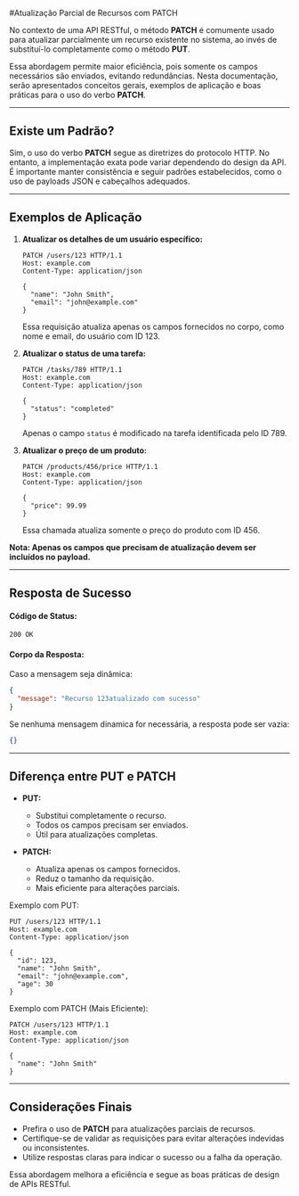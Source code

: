 #Atualização Parcial de Recursos com PATCH

No contexto de uma API RESTful, o método **PATCH** é comumente usado para atualizar parcialmente um recurso existente no sistema, ao invés de substituí-lo completamente como o método **PUT**.

Essa abordagem permite maior eficiência, pois somente os campos necessários são enviados, evitando redundâncias. Nesta documentação, serão apresentados conceitos gerais, exemplos de aplicação e boas práticas para o uso do verbo **PATCH**.

---

## Existe um Padrão?

Sim, o uso do verbo **PATCH** segue as diretrizes do protocolo HTTP. No entanto, a implementação exata pode variar dependendo do design da API. É importante manter consistência e seguir padrões estabelecidos, como o uso de payloads JSON e cabeçalhos adequados.

---

## Exemplos de Aplicação

1. **Atualizar os detalhes de um usuário específico:**

   ```http
   PATCH /users/123 HTTP/1.1
   Host: example.com
   Content-Type: application/json

   {
     "name": "John Smith",
     "email": "john@example.com"
   }
   ```

   Essa requisição atualiza apenas os campos fornecidos no corpo, como nome e email, do usuário com ID 123.

2. **Atualizar o status de uma tarefa:**

   ```http
   PATCH /tasks/789 HTTP/1.1
   Host: example.com
   Content-Type: application/json

   {
     "status": "completed"
   }
   ```

   Apenas o campo `status` é modificado na tarefa identificada pelo ID 789.

3. **Atualizar o preço de um produto:**

   ```http
   PATCH /products/456/price HTTP/1.1
   Host: example.com
   Content-Type: application/json

   {
     "price": 99.99
   }
   ```

   Essa chamada atualiza somente o preço do produto com ID 456.

**Nota: Apenas os campos que precisam de atualização devem ser incluídos no payload.**

---

## Resposta de Sucesso

#### Código de Status:

```
200 OK
```

#### Corpo da Resposta:

Caso a mensagem seja dinâmica:

```json
{
  "message": "Recurso 123atualizado com sucesso"
}
```

Se nenhuma mensagem dinamica for necessária, a resposta pode ser vazia:

```json
{}
```

---

## Diferença entre PUT e PATCH

- **PUT:**

    - Substitui completamente o recurso.
    - Todos os campos precisam ser enviados.
    - Útil para atualizações completas.

- **PATCH:**

    - Atualiza apenas os campos fornecidos.
    - Reduz o tamanho da requisição.
    - Mais eficiente para alterações parciais.

Exemplo com PUT:

```http
PUT /users/123 HTTP/1.1
Host: example.com
Content-Type: application/json

{
  "id": 123,
  "name": "John Smith",
  "email": "john@example.com",
  "age": 30
}
```

Exemplo com PATCH (Mais Eficiente):

```http
PATCH /users/123 HTTP/1.1
Host: example.com
Content-Type: application/json

{
  "name": "John Smith"
}
```

---

## Considerações Finais

- Prefira o uso de **PATCH** para atualizações parciais de recursos.
- Certifique-se de validar as requisições para evitar alterações indevidas ou inconsistentes.
- Utilize respostas claras para indicar o sucesso ou a falha da operação.

Essa abordagem melhora a eficiência e segue as boas práticas de design de APIs RESTful.